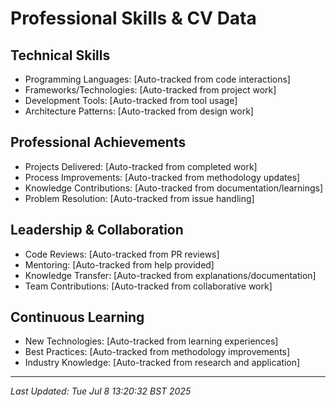 # Professional Skills & CV Data

## Technical Skills
- Programming Languages: [Auto-tracked from code interactions]
- Frameworks/Technologies: [Auto-tracked from project work]
- Development Tools: [Auto-tracked from tool usage]
- Architecture Patterns: [Auto-tracked from design work]

## Professional Achievements
- Projects Delivered: [Auto-tracked from completed work]
- Process Improvements: [Auto-tracked from methodology updates]
- Knowledge Contributions: [Auto-tracked from documentation/learnings]
- Problem Resolution: [Auto-tracked from issue handling]

## Leadership & Collaboration
- Code Reviews: [Auto-tracked from PR reviews]
- Mentoring: [Auto-tracked from help provided]
- Knowledge Transfer: [Auto-tracked from explanations/documentation]
- Team Contributions: [Auto-tracked from collaborative work]

## Continuous Learning
- New Technologies: [Auto-tracked from learning experiences]
- Best Practices: [Auto-tracked from methodology improvements]
- Industry Knowledge: [Auto-tracked from research and application]

---
*Last Updated: Tue Jul  8 13:20:32 BST 2025*
